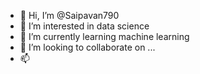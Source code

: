 - 👋 Hi, I’m @Saipavan790
- 👀 I’m interested in data science
- 🌱 I’m currently learning machine learning
- 💞️ I’m looking to collaborate on ...
- 📫 

<!---
Saipavan790/Saipavan790 is a ✨ special ✨ repository because its `README.md` (this file) appears on your GitHub profile.
You can click the Preview link to take a look at your changes.
--->
